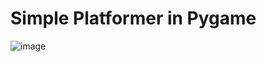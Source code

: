 # Simple Platformer in Pygame
![image](https://user-images.githubusercontent.com/78382313/207700482-85b01394-dc90-43d4-99a2-45a96e8341f4.png)
